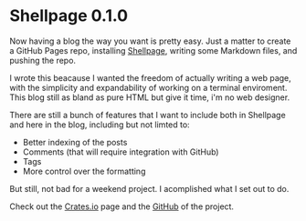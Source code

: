 # Shellpage 0.1.0

Now having a blog the way you want is pretty easy. Just a matter to create a GitHub Pages repo, installing [Shellpage](https://crates.io/crates/shellpage), writing some Markdown files, and pushing the repo.

I wrote this beacause I wanted the freedom of actually writing a web page, with the simplicity and expandability of working on a terminal enviroment. 
This blog still as bland as pure HTML but give it time, i'm no web designer.

There are still a bunch of features that I want to include both in Shellpage and here in the blog, including but not limted to:

- Better indexing of the posts
- Comments (that will require integration with GitHub)
- Tags 
- More control over the formatting

But still, not bad for a weekend project. I acomplished what I set out to do.

Check out the [Crates.io](https://crates.io/crates/shellpage) page and the [GitHub](https://github.com/hellbound22/shellpage) of the project.
